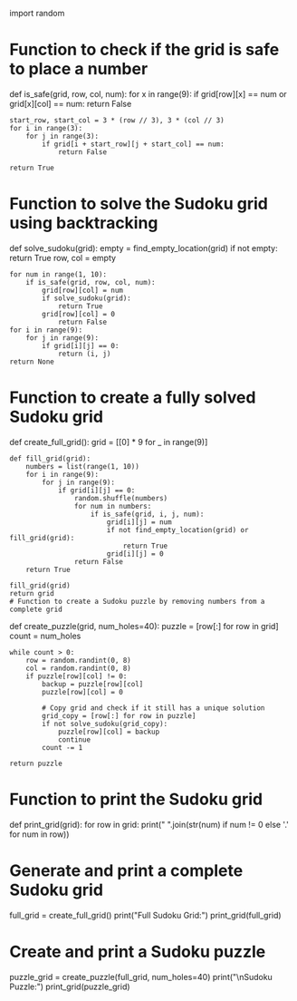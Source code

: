 
import random

# Function to check if the grid is safe to place a number
def is_safe(grid, row, col, num):
    for x in range(9):
        if grid[row][x] == num or grid[x][col] == num:
            return False

    start_row, start_col = 3 * (row // 3), 3 * (col // 3)
    for i in range(3):
        for j in range(3):
            if grid[i + start_row][j + start_col] == num:
                return False

    return True

# Function to solve the Sudoku grid using backtracking
def solve_sudoku(grid):
    empty = find_empty_location(grid)
    if not empty:
        return True
    row, col = empty

    for num in range(1, 10):
        if is_safe(grid, row, col, num):
            grid[row][col] = num
            if solve_sudoku(grid):
                return True
            grid[row][col] = 0
                return False
    for i in range(9):
        for j in range(9):
            if grid[i][j] == 0:
                return (i, j)
    return None

# Function to create a fully solved Sudoku grid
def create_full_grid():
    grid = [[0] * 9 for _ in range(9)]
    
    def fill_grid(grid):
        numbers = list(range(1, 10))
        for i in range(9):
            for j in range(9):
                if grid[i][j] == 0:
                    random.shuffle(numbers)
                    for num in numbers:
                        if is_safe(grid, i, j, num):
                            grid[i][j] = num
                            if not find_empty_location(grid) or fill_grid(grid):
                                return True
                            grid[i][j] = 0
                    return False
        return True

    fill_grid(grid)
    return grid
    # Function to create a Sudoku puzzle by removing numbers from a complete grid
def create_puzzle(grid, num_holes=40):
    puzzle = [row[:] for row in grid]
    count = num_holes

    while count > 0:
        row = random.randint(0, 8)
        col = random.randint(0, 8)
        if puzzle[row][col] != 0:
            backup = puzzle[row][col]
            puzzle[row][col] = 0
            
            # Copy grid and check if it still has a unique solution
            grid_copy = [row[:] for row in puzzle]
            if not solve_sudoku(grid_copy):
                puzzle[row][col] = backup
                continue
            count -= 1

    return puzzle

# Function to print the Sudoku grid
def print_grid(grid):
    for row in grid:
        print(" ".join(str(num) if num != 0 else '.' for num in row))

# Generate and print a complete Sudoku grid
full_grid = create_full_grid()
print("Full Sudoku Grid:")
print_grid(full_grid)

# Create and print a Sudoku puzzle
puzzle_grid = create_puzzle(full_grid, num_holes=40)
print("\nSudoku Puzzle:")
print_grid(puzzle_grid)
